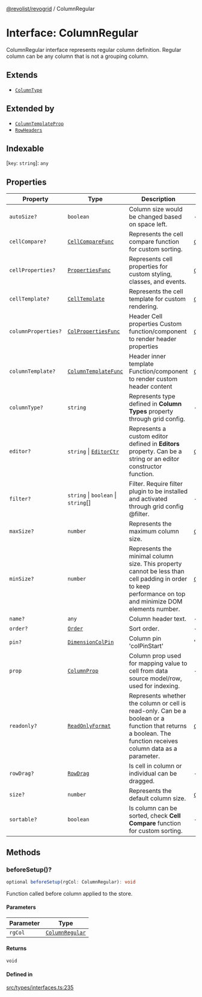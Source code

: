 [@revolist/revogrid](README.md) / ColumnRegular

# Interface: ColumnRegular

ColumnRegular interface represents regular column definition.
Regular column can be any column that is not a grouping column.

## Extends

- [`ColumnType`](Interface.ColumnType.md)

## Extended by

- [`ColumnTemplateProp`](Interface.ColumnTemplateProp.md)
- [`RowHeaders`](Interface.RowHeaders.md)

## Indexable

 \[`key`: `string`\]: `any`

## Properties

| Property | Type | Description | Inherited from | Defined in |
| ------ | ------ | ------ | ------ | ------ |
| `autoSize?` | `boolean` | Column size would be changed based on space left. | - | [src/types/interfaces.ts:211](https://github.com/revolist/revogrid/blob/0ab93afcbb5b98b002edc76b162fc6cdefa047cd/src/types/interfaces.ts#L211) |
| `cellCompare?` | [`CellCompareFunc`](TypeAlias.CellCompareFunc.md) | Represents the cell compare function for custom sorting. | [`ColumnType`](Interface.ColumnType.md).`cellCompare` | [src/types/interfaces.ts:183](https://github.com/revolist/revogrid/blob/0ab93afcbb5b98b002edc76b162fc6cdefa047cd/src/types/interfaces.ts#L183) |
| `cellProperties?` | [`PropertiesFunc`](TypeAlias.PropertiesFunc.md) | Represents cell properties for custom styling, classes, and events. | [`ColumnType`](Interface.ColumnType.md).`cellProperties` | [src/types/interfaces.ts:175](https://github.com/revolist/revogrid/blob/0ab93afcbb5b98b002edc76b162fc6cdefa047cd/src/types/interfaces.ts#L175) |
| `cellTemplate?` | [`CellTemplate`](Interface.CellTemplate.md) | Represents the cell template for custom rendering. | [`ColumnType`](Interface.ColumnType.md).`cellTemplate` | [src/types/interfaces.ts:179](https://github.com/revolist/revogrid/blob/0ab93afcbb5b98b002edc76b162fc6cdefa047cd/src/types/interfaces.ts#L179) |
| `columnProperties?` | [`ColPropertiesFunc`](TypeAlias.ColPropertiesFunc.md) | Header Cell properties Custom function/component to render header properties | [`ColumnType`](Interface.ColumnType.md).`columnProperties` | [src/types/interfaces.ts:118](https://github.com/revolist/revogrid/blob/0ab93afcbb5b98b002edc76b162fc6cdefa047cd/src/types/interfaces.ts#L118) |
| `columnTemplate?` | [`ColumnTemplateFunc`](TypeAlias.ColumnTemplateFunc.md) | Header inner template Function/component to render custom header content | [`ColumnType`](Interface.ColumnType.md).`columnTemplate` | [src/types/interfaces.ts:113](https://github.com/revolist/revogrid/blob/0ab93afcbb5b98b002edc76b162fc6cdefa047cd/src/types/interfaces.ts#L113) |
| `columnType?` | `string` | Represents type defined in **Column Types** property through grid config. | - | [src/types/interfaces.ts:231](https://github.com/revolist/revogrid/blob/0ab93afcbb5b98b002edc76b162fc6cdefa047cd/src/types/interfaces.ts#L231) |
| `editor?` | `string` \| [`EditorCtr`](TypeAlias.EditorCtr.md) | Represents a custom editor defined in **Editors** property. Can be a string or an editor constructor function. | [`ColumnType`](Interface.ColumnType.md).`editor` | [src/types/interfaces.ts:171](https://github.com/revolist/revogrid/blob/0ab93afcbb5b98b002edc76b162fc6cdefa047cd/src/types/interfaces.ts#L171) |
| `filter?` | `string` \| `boolean` \| `string`[] | Filter. Require filter plugin to be installed and activated through grid config @filter. | - | [src/types/interfaces.ts:215](https://github.com/revolist/revogrid/blob/0ab93afcbb5b98b002edc76b162fc6cdefa047cd/src/types/interfaces.ts#L215) |
| `maxSize?` | `number` | Represents the maximum column size. | [`ColumnType`](Interface.ColumnType.md).`maxSize` | [src/types/interfaces.ts:166](https://github.com/revolist/revogrid/blob/0ab93afcbb5b98b002edc76b162fc6cdefa047cd/src/types/interfaces.ts#L166) |
| `minSize?` | `number` | Represents the minimal column size. This property cannot be less than cell padding in order to keep performance on top and minimize DOM elements number. | [`ColumnType`](Interface.ColumnType.md).`minSize` | [src/types/interfaces.ts:162](https://github.com/revolist/revogrid/blob/0ab93afcbb5b98b002edc76b162fc6cdefa047cd/src/types/interfaces.ts#L162) |
| `name?` | `any` | Column header text. | - | [src/types/interfaces.ts:207](https://github.com/revolist/revogrid/blob/0ab93afcbb5b98b002edc76b162fc6cdefa047cd/src/types/interfaces.ts#L207) |
| `order?` | [`Order`](TypeAlias.Order.md) | Sort order. | - | [src/types/interfaces.ts:223](https://github.com/revolist/revogrid/blob/0ab93afcbb5b98b002edc76b162fc6cdefa047cd/src/types/interfaces.ts#L223) |
| `pin?` | [`DimensionColPin`](TypeAlias.DimensionColPin.md) | Column pin 'colPinStart'|'colPinEnd'. | - | [src/types/interfaces.ts:203](https://github.com/revolist/revogrid/blob/0ab93afcbb5b98b002edc76b162fc6cdefa047cd/src/types/interfaces.ts#L203) |
| `prop` | [`ColumnProp`](TypeAlias.ColumnProp.md) | Column prop used for mapping value to cell from data source model/row, used for indexing. | - | [src/types/interfaces.ts:199](https://github.com/revolist/revogrid/blob/0ab93afcbb5b98b002edc76b162fc6cdefa047cd/src/types/interfaces.ts#L199) |
| `readonly?` | [`ReadOnlyFormat`](TypeAlias.ReadOnlyFormat.md) | Represents whether the column or cell is read-only. Can be a boolean or a function that returns a boolean. The function receives column data as a parameter. | [`ColumnType`](Interface.ColumnType.md).`readonly` | [src/types/interfaces.ts:152](https://github.com/revolist/revogrid/blob/0ab93afcbb5b98b002edc76b162fc6cdefa047cd/src/types/interfaces.ts#L152) |
| `rowDrag?` | [`RowDrag`](TypeAlias.RowDrag.md) | Is cell in column or individual can be dragged. | - | [src/types/interfaces.ts:227](https://github.com/revolist/revogrid/blob/0ab93afcbb5b98b002edc76b162fc6cdefa047cd/src/types/interfaces.ts#L227) |
| `size?` | `number` | Represents the default column size. | [`ColumnType`](Interface.ColumnType.md).`size` | [src/types/interfaces.ts:156](https://github.com/revolist/revogrid/blob/0ab93afcbb5b98b002edc76b162fc6cdefa047cd/src/types/interfaces.ts#L156) |
| `sortable?` | `boolean` | Is column can be sorted, check **Cell Compare** function for custom sorting. | - | [src/types/interfaces.ts:219](https://github.com/revolist/revogrid/blob/0ab93afcbb5b98b002edc76b162fc6cdefa047cd/src/types/interfaces.ts#L219) |

## Methods

### beforeSetup()?

```ts
optional beforeSetup(rgCol: ColumnRegular): void
```

Function called before column applied to the store.

#### Parameters

| Parameter | Type |
| ------ | ------ |
| `rgCol` | [`ColumnRegular`](Interface.ColumnRegular.md) |

#### Returns

`void`

#### Defined in

[src/types/interfaces.ts:235](https://github.com/revolist/revogrid/blob/0ab93afcbb5b98b002edc76b162fc6cdefa047cd/src/types/interfaces.ts#L235)
